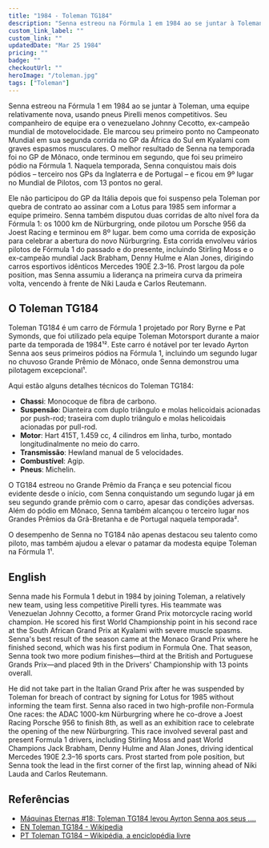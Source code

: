 ```yaml
---
title: "1984 - Toleman TG184"
description: "Senna estreou na Fórmula 1 em 1984 ao se juntar à Toleman, uma equipe relativamente nova, usando pneus Pirelli menos competitivos."
custom_link_label: ""
custom_link: ""
updatedDate: "Mar 25 1984"
pricing: ""
badge: ""
checkoutUrl: ""
heroImage: "/toleman.jpg"
tags: ["Toleman"]
---
```


Senna estreou na Fórmula 1 em 1984 ao se juntar à Toleman, uma equipe relativamente nova, usando pneus Pirelli menos competitivos. Seu companheiro de equipe era o venezuelano Johnny Cecotto, ex-campeão mundial de motovelocidade. Ele marcou seu primeiro ponto no Campeonato Mundial em sua segunda corrida no GP da África do Sul em Kyalami com graves espasmos musculares. O melhor resultado de Senna na temporada foi no GP de Mônaco, onde terminou em segundo, que foi seu primeiro pódio na Fórmula 1. Naquela temporada, Senna conquistou mais dois pódios – terceiro nos GPs da Inglaterra e de Portugal – e ficou em 9º lugar no Mundial de Pilotos, com 13 pontos no geral.

Ele não participou do GP da Itália depois que foi suspenso pela Toleman por quebra de contrato ao assinar com a Lotus para 1985 sem informar a equipe primeiro. Senna também disputou duas corridas de alto nível fora da Fórmula 1: os 1000 km de Nürburgring, onde pilotou um Porsche 956 da Joest Racing e terminou em 8º lugar. bem como uma corrida de exposição para celebrar a abertura do novo Nürburgring. Esta corrida envolveu vários pilotos de Fórmula 1 do passado e do presente, incluindo Stirling Moss e o ex-campeão mundial Jack Brabham, Denny Hulme e Alan Jones, dirigindo carros esportivos idênticos Mercedes 190E 2.3–16. Prost largou da pole position, mas Senna assumiu a liderança na primeira curva da primeira volta, vencendo à frente de Niki Lauda e Carlos Reutemann.

## O Toleman TG184 

Toleman TG184 é um carro de Fórmula 1 projetado por Rory Byrne e Pat Symonds, que foi utilizado pela equipe Toleman Motorsport durante a maior parte da temporada de 1984¹². Este carro é notável por ter levado Ayrton Senna aos seus primeiros pódios na Fórmula 1, incluindo um segundo lugar no chuvoso Grande Prêmio de Mônaco, onde Senna demonstrou uma pilotagem excepcional¹.

Aqui estão alguns detalhes técnicos do Toleman TG184:
- **Chassi**: Monocoque de fibra de carbono.
- **Suspensão**: Dianteira com duplo triângulo e molas helicoidais acionadas por push-rod; traseira com duplo triângulo e molas helicoidais acionadas por pull-rod.
- **Motor**: Hart 415T, 1.459 cc, 4 cilindros em linha, turbo, montado longitudinalmente no meio do carro.
- **Transmissão**: Hewland manual de 5 velocidades.
- **Combustível**: Agip.
- **Pneus**: Michelin.

O TG184 estreou no Grande Prêmio da França e seu potencial ficou evidente desde o início, com Senna conquistando um segundo lugar já em seu segundo grande prêmio com o carro, apesar das condições adversas. Além do pódio em Mônaco, Senna também alcançou o terceiro lugar nos Grandes Prêmios da Grã-Bretanha e de Portugal naquela temporada².

O desempenho de Senna no TG184 não apenas destacou seu talento como piloto, mas também ajudou a elevar o patamar da modesta equipe Toleman na Fórmula 1¹.
 
## English

Senna made his Formula 1 debut in 1984 by joining Toleman, a relatively new team, using less competitive Pirelli tyres. His teammate was Venezuelan Johnny Cecotto, a former Grand Prix motorcycle racing world champion. He scored his first World Championship point in his second race at the South African Grand Prix at Kyalami with severe muscle spasms. Senna's best result of the season came at the Monaco Grand Prix where he finished second, which was his first podium in Formula One. That season, Senna took two more podium finishes—third at the British and Portuguese Grands Prix—and placed 9th in the Drivers' Championship with 13 points overall.

He did not take part in the Italian Grand Prix after he was suspended by Toleman for breach of contract by signing for Lotus for 1985 without informing the team first. Senna also raced in two high-profile non-Formula One races: the ADAC 1000-km Nürburgring where he co-drove a Joest Racing Porsche 956 to finish 8th, as well as an exhibition race to celebrate the opening of the new Nürburgring. This race involved several past and present Formula 1 drivers, including Stirling Moss and past World Champions Jack Brabham, Denny Hulme and Alan Jones, driving identical Mercedes 190E 2.3–16 sports cars. Prost started from pole position, but Senna took the lead in the first corner of the first lap, winning ahead of Niki Lauda and Carlos Reutemann.

## Referências

  - [Máquinas Eternas #18: Toleman TG184 levou Ayrton Senna aos seus ....](https://ge.globo.com/motor/formula-1/blogs/f1-memoria/post/2019/05/20/maquinas-eternas-17-toleman-tg184-levou-ayrton-senna-aos-seus-primeiros-podios.ghtml)
  - [EN Toleman TG184 - Wikipedia](https://en.wikipedia.org/wiki/Toleman_TG184)
  - [PT Toleman TG184 – Wikipédia, a enciclopédia livre](https://pt.wikipedia.org/wiki/Toleman_TG184)

  